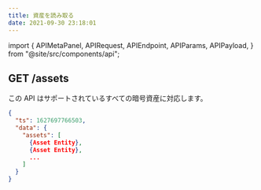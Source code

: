 ```yaml
---
title: 資産を読み取る
date: 2021-09-30 23:18:01
---
```


import { APIMetaPanel, APIRequest, APIEndpoint, APIParams, APIPayload, } from "@site/src/components/api";

## GET /assets

この API はサポートされているすべての暗号資産に対応します。

<APIEndpoint base="https://api.4swap.org/api" url="/assets" />

<APIMetaPanel />

<APIRequest title="サポートされている資産を読み取る" method="GET" isPublic base="https://api.4swap.org/api" url='/assets' />

```json title="Response"
{
  "ts": 1627697766503,
  "data": {
    "assets": [
      {Asset Entity},
      {Asset Entity},
      ...
    ]
  }
}
```